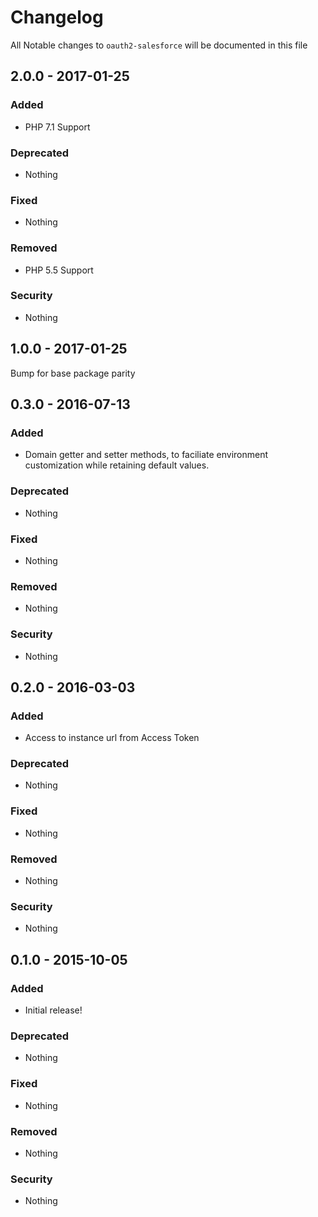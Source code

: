 # Changelog
All Notable changes to `oauth2-salesforce` will be documented in this file

## 2.0.0 - 2017-01-25

### Added
- PHP 7.1 Support

### Deprecated
- Nothing

### Fixed
- Nothing

### Removed
- PHP 5.5 Support

### Security
- Nothing

## 1.0.0 - 2017-01-25

Bump for base package parity

## 0.3.0 - 2016-07-13

### Added
- Domain getter and setter methods, to faciliate environment customization while retaining default values.

### Deprecated
- Nothing

### Fixed
- Nothing

### Removed
- Nothing

### Security
- Nothing

## 0.2.0 - 2016-03-03

### Added
- Access to instance url from Access Token

### Deprecated
- Nothing

### Fixed
- Nothing

### Removed
- Nothing

### Security
- Nothing

## 0.1.0 - 2015-10-05

### Added
- Initial release!

### Deprecated
- Nothing

### Fixed
- Nothing

### Removed
- Nothing

### Security
- Nothing
